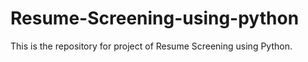 # Resume-Screening-using-python
This is the repository for project of Resume Screening using Python.
